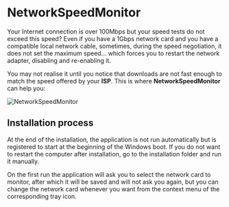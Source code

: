 # NetworkSpeedMonitor

Your Internet connection is over 100Mbps but your speed tests do not exceed this speed? Even if you have a 1Gbps network card and you have a compatible local network cable, sometimes, during the speed negotiation, it does not set the maximum speed... which forces you to restart the network adapter, disabling and re-enabling it. 

You may not realise it until you notice that downloads are not fast enough to match the speed offered by your **ISP**. This is where **NetworkSpeedMonitor** can help you:

![NetworkSpeedMonitor](https://user-images.githubusercontent.com/3509674/218249784-b041f142-a916-4000-991d-25b452a403e4.gif)

## Installation process

At the end of the installation, the application is not run automatically but is registered to start at the beginning of the Windows boot. If you do not want to restart the computer after installation, go to the installation folder and run it manually.

On the first run the application will ask you to select the network card to monitor, after which it will be saved and will not ask you again, but you can change the network card whenever you want from the context menu of the corresponding tray icon.
